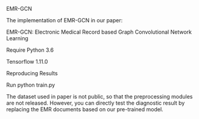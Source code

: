 EMR-GCN

The implementation of EMR-GCN in our paper:

EMR-GCN: Electronic Medical Record based Graph Convolutional Network Learning

Require
Python 3.6

Tensorflow 1.11.0

Reproducing Results

Run python train.py 

The dataset used in paper is not public, so that the preprocessing modules are not released. However, you can directly test the diagnostic result by replacing the EMR documents based on our pre-trained model.
